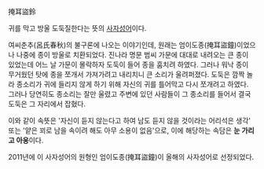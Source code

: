 掩耳盜鈴  

귀를 막고 방울 도둑질한다는 뜻의 [사자성어](%EC%82%AC%EC%9E%90%EC%84%B1%EC%96%B4.md)이다.

여씨춘추(呂氏春秋)의 불구론에 나오는 이야기인데, 원래는 엄이도종(掩耳盜鐘)이었으나 나중에 종이 방울로 치환되었다. 진나라 명문 범씨 가문에
대대로 내려오는 큰 종이 있었는데 어느 날 가문이 몰락하자 도둑이 들어 종을 훔치려 하였다. 그러나 워낙 종이 무거웠던 탓에 종을 쪼개서
가져가려고 내리치니 큰 소리가 울려퍼졌다. 도둑은 깜짝 놀라 종소리가 귀에 들리지 않게 하기 위해 자신의 귀를 틀어막고 다시 쪼개려고
하였다. 그러나 당연히도 종소리는 잘만 울렸고 주변에 있던 사람들이 그 종소리를 들어서 결국 도둑은 그 자리에서 잡혔다.  

이와 같이 속뜻은 '자신이 듣지 않는다고 하여 남도 듣지 않을 것이라는 어리석은 생각' 또는 '얕은 꾀로 남을 속이려 해도 아무 소용이
없음'으로, 이에 해당하는 속담은 **눈 가리고 아웅**이다.

2011년에 이 사자성어의 원형인 엄이도종(掩耳盜鐘)이 올해의 사자성어로 선정되었다.  

